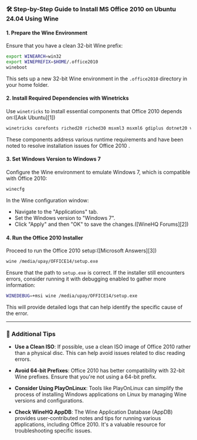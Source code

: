 ### 🛠️ Step-by-Step Guide to Install MS Office 2010 on Ubuntu 24.04 Using Wine

#### 1. **Prepare the Wine Environment**

Ensure that you have a clean 32-bit Wine prefix:

```bash
export WINEARCH=win32
export WINEPREFIX=$HOME/.office2010
wineboot
```



This sets up a new 32-bit Wine environment in the `.office2010` directory in your home folder.

#### 2. **Install Required Dependencies with Winetricks**

Use `winetricks` to install essential components that Office 2010 depends on:([Ask Ubuntu][1])

```bash
winetricks corefonts riched20 riched30 msxml3 msxml6 gdiplus dotnet20 vcrun2005 vcrun2008 vcrun2010
```



These components address various runtime requirements and have been noted to resolve installation issues for Office 2010 .

#### 3. **Set Windows Version to Windows 7**

Configure the Wine environment to emulate Windows 7, which is compatible with Office 2010:

```bash
winecfg
```



In the Wine configuration window:

* Navigate to the "Applications" tab.
* Set the Windows version to "Windows 7".
* Click "Apply" and then "OK" to save the changes.([WineHQ Forums][2])

#### 4. **Run the Office 2010 Installer**

Proceed to run the Office 2010 setup:([Microsoft Answers][3])

```bash
wine /media/upay/OFFICE14/setup.exe
```



Ensure that the path to `setup.exe` is correct. If the installer still encounters errors, consider running it with debugging enabled to gather more information:

```bash
WINEDEBUG=+msi wine /media/upay/OFFICE14/setup.exe
```



This will provide detailed logs that can help identify the specific cause of the error.

---

### 📝 Additional Tips

* **Use a Clean ISO**: If possible, use a clean ISO image of Office 2010 rather than a physical disc. This can help avoid issues related to disc reading errors.

* **Avoid 64-bit Prefixes**: Office 2010 has better compatibility with 32-bit Wine prefixes. Ensure that you're not using a 64-bit prefix.

* **Consider Using PlayOnLinux**: Tools like PlayOnLinux can simplify the process of installing Windows applications on Linux by managing Wine versions and configurations.

* **Check WineHQ AppDB**: The Wine Application Database (AppDB) provides user-contributed notes and tips for running various applications, including Office 2010. It's a valuable resource for troubleshooting specific issues.
